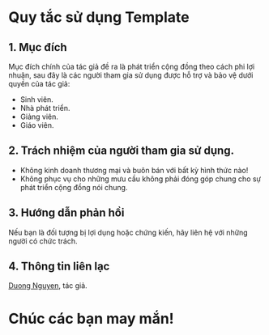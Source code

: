 # Quy tắc sử dụng Template

## 1. Mục đích

Mục đích chính của tác giả đề ra là phát triển cộng đồng theo cách phi lợi nhuận, sau đây là các người tham gia sử dụng được hỗ trợ và bảo vệ dưới quyền của tác giả:
* Sinh viên.
* Nhà phát triển.
* Giảng viên.
* Giáo viên.

## 2. Trách nhiệm của người tham gia sử dụng.

* Không kinh doanh thương mại và buôn bán với bất kỳ hình thức nào!
* Không phục vụ cho những mưu cầu không phải đóng góp chung cho sự phát triển cộng đồng nói chung.

## 3. Hướng dẫn phản hồi

Nếu bạn là đối tượng bị lợi dụng hoặc chứng kiến, hãy liên hệ với những người có chức trách.

## 4. Thông tin liên lạc

[Duong Nguyen](https://www.facebook.com/duonguyen021999/), tác giả.

# Chúc các bạn may mắn!
